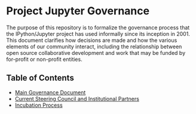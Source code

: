 # Project Jupyter Governance

The purpose of this repository is to formalize the governance process that the IPython/Jupyter project has used informally since its inception in 2001. This document clarifies how decisions are made and how the various elements of our community interact, including the relationship between open source collaborative development and work that may be funded by for-profit or non-profit entities.

## Table of Contents

* [Main Governance Document](governance.md)
* [Current Steering Council and Institutional Partners](people.md)
* [Incubation Process](incubation.md)

